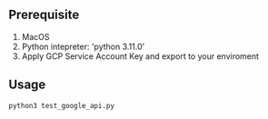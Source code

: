 ## Prerequisite
  1. MacOS
  2. Python intepreter: 'python 3.11.0'
  3. Apply GCP Service Account Key and export to your enviroment

## Usage
```
python3 test_google_api.py
```
